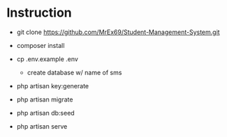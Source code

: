 
<!-- Headings -->
# Instruction

<!-- UL -->
* git clone https://github.com/MrEx69/Student-Management-System.git

* composer install
* cp .env.example .env
	* create database w/ name of sms 
	
* php artisan key:generate
* php artisan migrate
* php artisan db:seed
* php artisan serve




